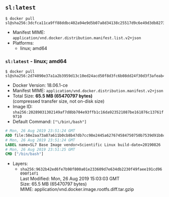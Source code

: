 ## `sl:latest`

```console
$ docker pull sl@sha256:3dcfca11ca9ff88ddbc402a94e9d5b07a8d34138c25517d9c6e49d3db8273cb7
```

-	Manifest MIME: `application/vnd.docker.distribution.manifest.list.v2+json`
-	Platforms:
	-	linux; amd64

### `sl:latest` - linux; amd64

```console
$ docker pull sl@sha256:2d74090e37a1a2b3959d13c10ed24acd50f8d3fc6b08dd24f30d3f3afeab4441
```

-	Docker Version: 18.06.1-ce
-	Manifest MIME: `application/vnd.docker.distribution.manifest.v2+json`
-	Total Size: **65.5 MB (65470797 bytes)**  
	(compressed transfer size, not on-disk size)
-	Image ID: `sha256:20289031302149af7d8bb704e93ffb1c16da923521087be161876c13761f9710`
-	Default Command: `["\/bin\/bash"]`

```dockerfile
# Mon, 26 Aug 2019 23:51:24 GMT
ADD file:58e2aa73a87a611b0cb8b47db7cc98e2445a627674584750750b7539d91b8cf3 in / 
# Mon, 26 Aug 2019 23:51:24 GMT
LABEL name=SL7 Base Image vendor=Scientific Linux build-date=20190826
# Mon, 26 Aug 2019 23:51:25 GMT
CMD ["/bin/bash"]
```

-	Layers:
	-	`sha256:9632b42ed6fe7b98f800a01e233609d7e634db2230f49faee191cd96090f14f1`  
		Last Modified: Mon, 26 Aug 2019 15:03:03 GMT  
		Size: 65.5 MB (65470797 bytes)  
		MIME: application/vnd.docker.image.rootfs.diff.tar.gzip
